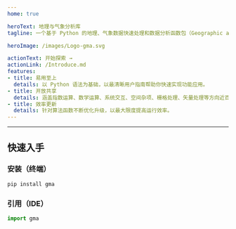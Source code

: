```yaml
---
home: true

heroText: 地理与气象分析库
tagline: 一个基于 Python 的地理、气象数据快速处理和数据分析函数包（Geographic and Meteorological Analysis，gma）

heroImage: /images/Logo-gma.svg

actionText: 开始探索 →
actionLink: /Introduce.md
features:
- title: 易用至上
  details: 以 Python 语法为基础，以最清晰用户指南帮助你快速实现功能应用。
- title: 开放共享
  details: 涵盖指数运算、数学运算、系统交互、空间杂项、栅格处理、矢量处理等方向近百个功能函数开放使用。
- title: 效率更新
  details: 针对算法函数不断优化升级，以最大限度提高运行效率。
---
```


---
## <strong>快速入手</strong>

### 安装（终端）
```bash
pip install gma
```
### 引用（IDE）
```python
import gma
```

